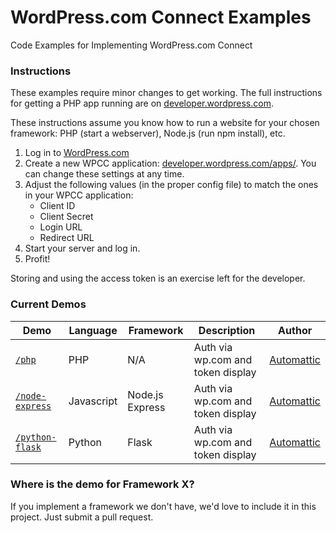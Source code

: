 WordPress.com Connect Examples
======================

Code Examples for Implementing WordPress.com Connect

### Instructions

These examples require minor changes to get working. The full instructions for getting a PHP app running are on [developer.wordpress.com](http://developer.wordpress.com/docs/wpcc/).

These instructions assume you know how to run a website for your chosen framework: PHP (start a webserver), Node.js (run npm install), etc.

1. Log in to [WordPress.com](http://wordpress.com)
2. Create a new WPCC application: [developer.wordpress.com/apps/](https://developer.wordpress.com/apps/). You can change these settings at any time.
3. Adjust the following values (in the proper config file) to match the ones in your WPCC application:
   - Client ID
   - Client Secret
   - Login URL 
   - Redirect URL 
4. Start your server and log in.
5. Profit!

Storing and using the access token is an exercise left for the developer.

### Current Demos

| Demo                            | Language   | Framework       | Description                       | Author                              |
|---------------------------------|------------|-----------------|-----------------------------------|-------------------------------------|
| [`/php`](php)                   | PHP        | N/A             | Auth via wp.com and token display | [Automattic](http://automattic.com) |
| [`/node-express`](node-express) | Javascript | Node.js Express | Auth via wp.com and token display | [Automattic](http://automattic.com) |
| [`/python-flask`](python-flask) | Python     | Flask           | Auth via wp.com and token display | [Automattic](http://automattic.com) |


### Where is the demo for Framework X?

If you implement a framework we don't have, we'd love to include it in this project. Just submit a pull request.
